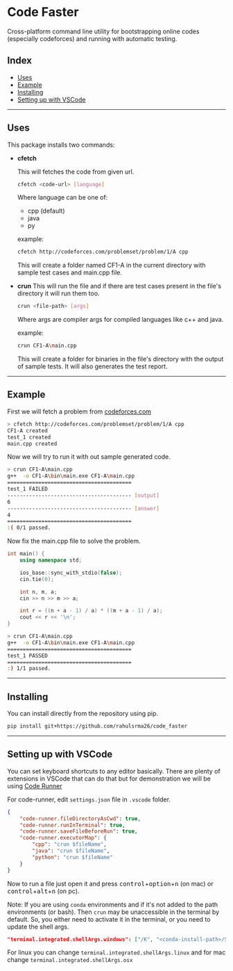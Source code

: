Code Faster
===========

Cross-platform command line utility for bootstrapping online codes (especially codeforces) and running with automatic testing.


## Index

*	[Uses](#uses)
*	[Example](#example)
*   [Installing](#installing)
*   [Setting up with VSCode](#setup)

---

[](#uses)
## Uses

This package installs two commands:

* **cfetch**

    This will fetches the code from given url.
    ```sh
    cfetch <code-url> [language]
    ```
    Where language can be one of:

    * cpp (default)
    * java
    * py

    example:
    ```sh
    cfetch http://codeforces.com/problemset/problem/1/A cpp
    ```
    This will create a folder named CF1-A in the current directory with sample test cases and main.cpp file.

* **crun**
    This will run the file and if there are test cases present in the file's directory it will run them too.
    ```sh
    crun <file-path> [args]
    ```
    Where args are compiler args for compiled languages like c++ and java.

    example:
    ```sh
    crun CF1-A\main.cpp
    ```
    This will create a folder for binaries in the file's directory with the output of sample tests. It will also generates the test report.

---

[](#example)
## Example

First we will fetch a problem from [codeforces.com](http://codeforces.com/problemset/problem/1/A)

```sh
> cfetch http://codeforces.com/problemset/problem/1/A cpp
CF1-A created
test_1 created
main.cpp created
```

Now we will try to run it with out sample generated code.

```sh
> crun CF1-A\main.cpp
g++  -o CF1-A\bin\main.exe CF1-A\main.cpp
========================================
test_1 FAILED
---------------------------------------- [output]
6
---------------------------------------- [answer]
4
========================================
:( 0/1 passed.
```

Now fix the main.cpp file to solve the problem.
```cpp
int main() {
    using namespace std;

    ios_base::sync_with_stdio(false);
    cin.tie(0);

    int n, m, a;
    cin >> n >> m >> a;

    int r = ((n + a - 1) / a) * ((m + a - 1) / a);
    cout << r << '\n';
}
```

```sh
> crun CF1-A\main.cpp
g++  -o CF1-A\bin\main.exe CF1-A\main.cpp
========================================
test_1 PASSED
========================================
:) 1/1 passed.
```

---

[](#installing)
## Installing

You can install directly from the repository using pip.
```sh
pip install git+https://github.com/rahulsrma26/code_faster
```

---

[](#setup)
## Setting up with VSCode

You can set keyboard shortcuts to any editor basically. There are plenty of extensions in VSCode that can do that but for demonstration we will be using [Code Runner](https://marketplace.visualstudio.com/items?itemName=formulahendry.code-runner)

For code-runner, edit `settings.json` file in `.vscode` folder.
```json
{
    "code-runner.fileDirectoryAsCwd": true,
    "code-runner.runInTerminal": true,
    "code-runner.saveFileBeforeRun": true,
    "code-runner.executorMap": {
        "cpp": "crun $fileName",
        "java": "crun $fileName",
        "python": "crun $fileName"
    }
}
```

Now to run a file just open it and press
<kbd>control</kbd>+<kbd>option</kbd>+<kbd>n</kbd> (on mac)
or <kbd>control</kbd>+<kbd>alt</kbd>+<kbd>n</kbd> (on pc).

Note: If you are using `conda` environments and if it's not added to the path environments (or bash). Then `crun` may be unaccessible in the terminal by default. So, you either need to activate it in the terminal, or you need to update the shell args.

```json
"terminal.integrated.shellArgs.windows": ["/K", "<conda-install-path>/Scripts/activate && conda activate <your-env>"]
```
For linux you can change `terminal.integrated.shellArgs.linux` and for mac change `terminal.integrated.shellArgs.osx`
